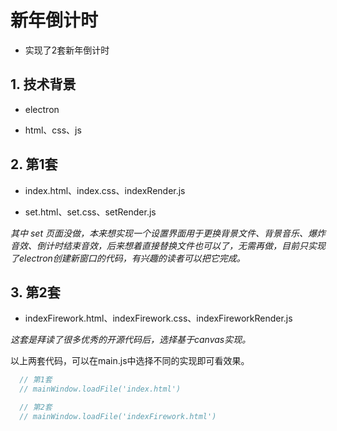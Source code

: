 # 新年倒计时

* 实现了2套新年倒计时

## 1. 技术背景

* electron

* html、css、js

## 2. 第1套

* index.html、index.css、indexRender.js

* set.html、set.css、setRender.js

*其中 set 页面没做，本来想实现一个设置界面用于更换背景文件、背景音乐、爆炸音效、倒计时结束音效，后来想着直接替换文件也可以了，无需再做，目前只实现了electron创建新窗口的代码，有兴趣的读者可以把它完成。*

## 3. 第2套

* indexFirework.html、indexFirework.css、indexFireworkRender.js

*这套是拜读了很多优秀的开源代码后，选择基于canvas实现。*



以上两套代码，可以在main.js中选择不同的实现即可看效果。

```js
  // 第1套
  // mainWindow.loadFile('index.html')

  // 第2套
  // mainWindow.loadFile('indexFirework.html')
```
